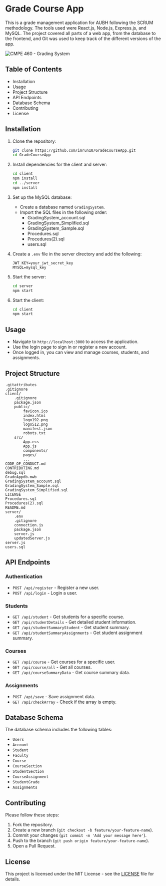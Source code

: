 # Grade Course App

This is a grade management application for AUBH following the SCRUM methodology. The tools used were React.js, Node.js, Express.js, and MySQL. The project covered all parts of a web app, from the database to the frontend, and Git was used to keep track of the different versions of the app.

![CMPE 460 - Grading System](https://github.com/imrun10/GradeCourseApp/assets/64099678/b8359829-9059-4d18-8f0c-f2e5213ea095)

## Table of Contents

- Installation
- Usage
- Project Structure
- API Endpoints
- Database Schema
- Contributing
- License

## Installation

1. Clone the repository:
    ```sh
    git clone https://github.com/imrun10/GradeCourseApp.git
    cd GradeCourseApp
    ```

2. Install dependencies for the client and server:
    ```sh
    cd client
    npm install
    cd ../server
    npm install
    ```

3. Set up the MySQL database:
    - Create a database named `GradingSystem`.
    - Import the SQL files in the following order:
        - GradingSystem_account.sql
        - GradingSystem_Simplified.sql
        - GradingSystem_Sample.sql
        - Procedures.sql
        - Procedures(2).sql
        - users.sql

4. Create a `.env` file in the server directory and add the following:
    ```env
    JWT_KEY=your_jwt_secret_key
    MYSQL=mysql_key
    ```

5. Start the server:
    ```sh
    cd server
    npm start
    ```

6. Start the client:
    ```sh
    cd client
    npm start
    ```

## Usage

- Navigate to `http://localhost:3000` to access the application.
- Use the login page to sign in or register a new account.
- Once logged in, you can view and manage courses, students, and assignments.

## Project Structure

```
.gitattributes
.gitignore
client/
    .gitignore
    package.json
    public/
        favicon.ico
        index.html
        logo192.png
        logo512.png
        manifest.json
        robots.txt
    src/
        App.css
        App.js
        components/
        pages/
        ...
CODE_OF_CONDUCT.md
CONTRIBUTING.md
debug.sql
GradeAppdb.mwb
GradingSystem_account.sql
GradingSystem_Sample.sql
GradingSystem_Simplified.sql
LICENSE
Procedures.sql
Procedures(2).sql
README.md
server/
    .env
    .gitignore
    connection.js
    package.json
    server.js
    updatedServer.js
server.js
users.sql
```

## API Endpoints

### Authentication

- `POST /api/register` - Register a new user.
- `POST /api/login` - Login a user.

### Students

- `GET /api/student` - Get students for a specific course.
- `GET /api/studentDetails` - Get detailed student information.
- `GET /api/studentSummaryStudent` - Get student summary.
- `GET /api/studentSummaryAssignments` - Get student assignment summary.

### Courses

- `GET /api/course` - Get courses for a specific user.
- `GET /api/course/all` - Get all courses.
- `GET /api/courseSummaryData` - Get course summary data.

### Assignments

- `POST /api/save` - Save assignment data.
- `GET /api/checkArray` - Check if the array is empty.

## Database Schema

The database schema includes the following tables:

- `Users`
- `Account`
- `Student`
- `Faculty`
- `Course`
- `CourseSection`
- `StudentSection`
- `CourseAssignment`
- `StudentGrade`
- `Assignments`

## Contributing

Please follow these steps:

1. Fork the repository.
2. Create a new branch (`git checkout -b feature/your-feature-name`).
3. Commit your changes (`git commit -m 'Add your message here'`).
4. Push to the branch (`git push origin feature/your-feature-name`).
5. Open a Pull Request.

## License

This project is licensed under the MIT License - see the [LICENSE](LICENSE) file for details.
